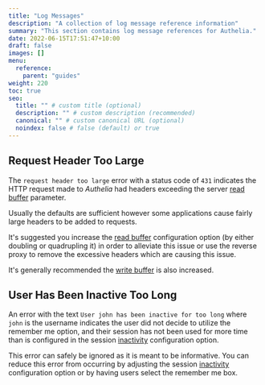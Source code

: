 ```yaml
---
title: "Log Messages"
description: "A collection of log message reference information"
summary: "This section contains log message references for Authelia."
date: 2022-06-15T17:51:47+10:00
draft: false
images: []
menu:
  reference:
    parent: "guides"
weight: 220
toc: true
seo:
  title: "" # custom title (optional)
  description: "" # custom description (recommended)
  canonical: "" # custom canonical URL (optional)
  noindex: false # false (default) or true
---
```


## Request Header Too Large

The `request header too large` error with a status code of `431` indicates the HTTP request made to *Authelia* had
headers exceeding the server [read buffer](../../configuration/miscellaneous/server.md#buffers) parameter.

Usually the defaults are sufficient however some applications cause fairly large headers to be added to requests.

It's suggested you increase the [read buffer](../../configuration/miscellaneous/server.md#buffers)
configuration option (by either doubling or quadrupling it) in order to alleviate this issue or use the reverse proxy to
remove the excessive headers which are causing this issue.

It's generally recommended the [write buffer](../../configuration/miscellaneous/server.md#buffers) is
also increased.

## User Has Been Inactive Too Long

An error with the text `User john has been inactive for too long` where `john` is the username indicates the user did
not decide to utilize the remember me option, and their session has not been used for more time than is configured in
the session [inactivity](../../configuration/session/introduction.md#inactivity) configuration option.

This error can safely be ignored as it is meant to be informative. You can reduce this error from occurring by adjusting
the session [inactivity](../../configuration/session/introduction.md#inactivity) configuration option or by having users
select the remember me box.

